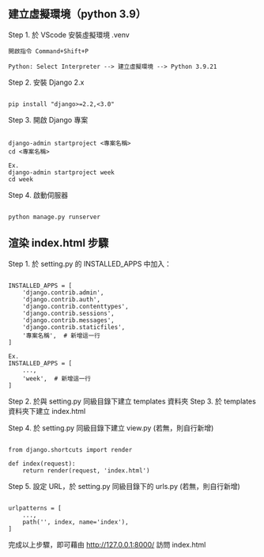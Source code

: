 ## 建立虛擬環境（python 3.9）
Step 1. 於 VScode 安裝虛擬環境 .venv

```
開啟指令 Command+Shift+P

Python: Select Interpreter --> 建立虛擬環境 --> Python 3.9.21
```

Step 2. 安裝 Django 2.x
```

pip install "django>=2.2,<3.0"

```
Step 3. 開啟 Django 專案
```

django-admin startproject <專案名稱>
cd <專案名稱>

Ex.
django-admin startproject week
cd week

```
Step 4. 啟動伺服器
```

python manage.py runserver

```
## 渲染 index.html 步驟
Step 1. 於 setting.py 的 INSTALLED_APPS 中加入：
```

INSTALLED_APPS = [
    'django.contrib.admin',
    'django.contrib.auth',
    'django.contrib.contenttypes',
    'django.contrib.sessions',
    'django.contrib.messages',
    'django.contrib.staticfiles',
    '專案名稱',  # 新增這一行
]

Ex.
INSTALLED_APPS = [
    ...,
    'week',  # 新增這一行
]

```
Step 2. 於與 setting.py 同級目錄下建立 templates 資料夾
Step 3. 於 templates 資料夾下建立 index.html


Step 4. 於 setting.py 同級目錄下建立 view.py (若無，則自行新增)
```

from django.shortcuts import render

def index(request):
    return render(request, 'index.html')

```
Step 5. 設定 URL，於 setting.py 同級目錄下的 urls.py (若無，則自行新增)
```

urlpatterns = [
    ...,
    path('', index, name='index'),
]

```
完成以上步驟，即可藉由 http://127.0.0.1:8000/ 訪問 index.html

